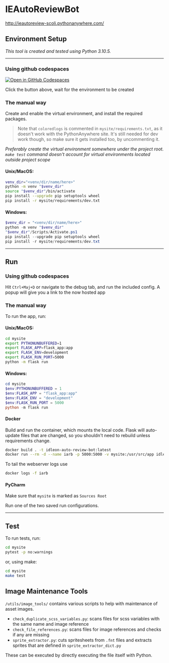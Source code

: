 # IEAutoReviewBot

http://ieautoreview-scoli.pythonanywhere.com/

## Environment Setup

_This tool is created and tested using Python 3.10.5._
<hr/>

### Using github codespaces
[![Open in GitHub Codespaces](https://github.com/codespaces/badge.svg)](https://codespaces.new/TwoSpookyBoos/IdleOnAutoReviewBot)

Click the button above, wait for the environment to be created

### The manual way
Create and enable the virtual environment, and install the required packages.  
>Note that `coloredlogs` is commented in `mysite/requirements.txt`, as it doesn't work with the PythonAnywhere site. It's still needed for dev work though, so make sure it gets installed too, by uncommenting it. 

_Preferably create the virtual environment somewhere under the project root. 
`make test` command doesn't account for virtual environments located outside project scope_

#### Unix/MacOS:
``` bash
venv_dir="<venv/dir/name/here>"
python -m venv "$venv_dir"
source "$venv_dir"/bin/activate
pip install --upgrade pip setuptools wheel
pip install -r mysite/requirements/dev.txt
```
#### Windows:
``` powershell
$venv_dir = "<venv/dir/name/here>"
python -m venv "$venv_dir"
"$venv_dir"/Scripts/Activate.ps1
pip install --upgrade pip setuptools wheel
pip install -r mysite/requirements/dev.txt
```
<hr/>

## Run

### Using github codespaces
Hit `Ctrl+Maj+D` or navigate to the debug tab, and run the included config.
A popup will give you a link to the now hosted app

### The manual way

To run the app, run:
#### Unix/MacOS:
``` bash
cd mysite
export PYTHONUNBUFFERED=1
export FLASK_APP=flask_app:app
export FLASK_ENV=development
export FLASK_RUN_PORT=5000
python -m flask run 
```
#### Windows:
``` powershell
cd mysite
$env:PYTHONUNBUFFERED = 1
$env:FLASK_APP = "flask_app:app"
$env:FLASK_ENV = "development"
$env:FLASK_RUN_PORT = 5000
python -m flask run 
```
#### Docker
Build and run the container, which mounts the local code.
Flask will auto-update files that are changed, so you shouldn't need to rebuild unless requirements change.
``` bash
docker build . -t idleon-auto-review-bot:latest
docker run --rm -d --name iarb -p 5000:5000 -v mysite:/usr/src/app idleon-auto-review-bot:1.0.3
```
To tail the webserver logs use
``` bash
docker logs -f iarb
```
#### PyCharm
Make sure that `mysite` is marked as `Sources Root`

Run one of the two saved run configurations.
<hr/>

## Test

To run tests, run:
``` bash
cd mysite
pytest -p no:warnings
```
or, using make:
``` bash
cd mysite
make test
```

## Image Maintenance Tools

`/utils/image_tools/` contains various scripts to help with maintenance of asset images.

- `check_duplicate_scss_variables.py`: scans files for scss variables with the same name and image reference
- `check_file_references.py`: scans files for image references and checks if any are missing
- `sprite_extractor.py`: cuts spritesheets from `.fnt` files and extracts sprites that are defined in `sprite_extractor_dict.py`  

These can be executed by directly executing the file itself with Python.
